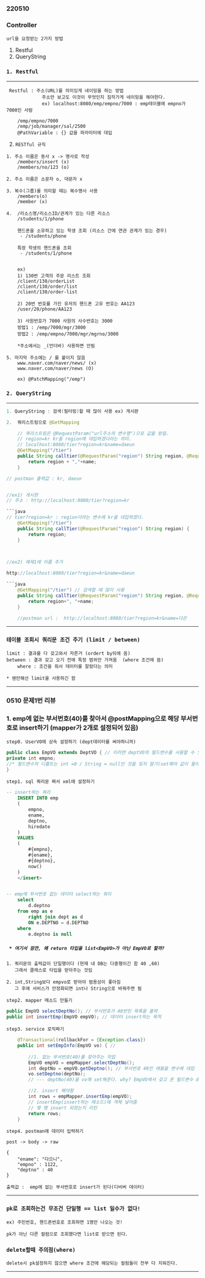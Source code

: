 ### 220510


### Controller 

`url을 요청받는 2가지 방법`

1. Restful
2. QueryString


### `1. Restful`
---
```
 Restful : 주소(URL)를 의미있게 네이밍을 하는 방법
			 주소만 보고도 이것이 무엇인지 짐작가게 네이밍을 해야한다.
			 ex) localhost:8080/emp/empno/7000 : emp테이블에 empno가 7000인 사람

    /emp/empno/7000
    /emp/job/manager/sal/2500
    @PathVariable : {} 값을 파라미터에 대입
```

2. `RESTful 규칙`
```
1. 주소 이름은 동사 x -> 명사로 작성
	/members/insert (x)
    /members/no/123 (o)

2. 주소 이름은 소문자 o, 대문자 x

3. 복수(그룹)를 의미할 때는 복수명사 사용
    /members(o)
    /member (x)

4.  /리소스명/리소스ID/관계가 있는 다른 리소스
  	/students/1/phone 

 	핸드폰을 소유하고 있는 학생 조회 (리소스 간에 연관 관계가 있는 경우)
	 - /students/phone
	
	특정 학생의 핸드폰을 조회
	 - /students/1/phone

	
	ex)
    1) 130번 고객의 주문 리스트 조회
    /client/130/orderList
    /client/130/order/list
    /client/130/order-list

    2) 20번 번호를 가진 유저의 핸드폰 고유 번호는 AA123
    /user/20/phone/AA123

    3) 사원번호가 7000 사원의 사수번호는 3000
    방법1 : /emp/7000/mgr/3000
    방법2 : /emp/empno/7000/mgr/mgrno/3000

    *주소에서는 _(언더바) 사용하면 안됨

5. 마지막 주소에는 / 를 붙이지 않음
    www.naver.com/naver/news/ (x)
	www.naver.com/naver/news (O)

	ex) @PatchMapping("/emp")
```

### `2. QueryString` 
---
```java
1. QueryString : 검색(필터링)할 때 많이 사용 ex) 게시판

2.  쿼리스트링으로 @GetMapping

	// 쿼리스트링은 @RequestParam("url주소의 변수명")으로 값을 받음.
	// region=kr kr을 region에 대입하겠다라는 의미.
	// localhost:8080/tier?region=kr&name=daeun
	@GetMapping("/tier")
	public String calltier(@RequestParam("region") String region, @RequestParam("name") String name) {
		return region + ","+name;
	}

// postman 출력값 : kr, daeun


//ex1) 게시판
// 주소 : http://localhost:8080/tier?region=kr

```java
// tier?region=kr : region이라는 변수에 kr을 대입하겠다.
	@GetMapping("/tier")
	public String callTier(@RequestParam("region") String region) {
		return region;
	}


 
//ex2) 예제1에 이름 추가

http://localhost:8080/tier?region=kr&name=daeun 

```java
	@GetMapping("/tier") // 검색할 때 많이 사용
	public String callTier(@RequestParam("region") String region, @RequestParam("name") String name) {
		return region+", "+name;
	}

    //postman url :  http://localhost:8080/tier?region=kr&name=다은
```

---

### `테이블 조회시 쿼리문 조건 주기 (limit / between)`
```
limit : 결과를 다 갖고와서 자른거 (ordert by뒤에 옴)
between : 결과 갖고 오기 전에 특정 범위만 가져옴  (where 조건에 씀)
    where : 조건을 줘서 데이터를 잘랐다는 의미

* 웬만해선 limit을 사용하긴 함
```

---

### 0510 문제1번 리뷰
### 1. emp에 없는 부서번호(40)를 찾아서 @postMapping으로  해당 부서번호로 insert하기 (mapper가 2개로 설정되어 있음)

`step0. UserVO에 상속 설정하기 (dept데이터를 써야하니까)`
```java
public class EmpVO extends DeptVO { // 이러면 deptVO의 필드변수를 사용할 수 있음
private int empno; 
//* 필드변수의 디폴트는 int =0 / String = null인 것을 잊지 말기(set해야 값이 들어감)
}

```

`step1. sql 쿼리문 짜서 xml에 설정하기`
```sql 
-- insert하는 쿼리
	INSERT INTO emp
	(
		empno,
		ename,
		deptno,
		hiredate
	) 
	VALUES
	(
		#{empno},
		#{ename},
		#{deptno},
		now()
	)
	</insert>


-- emp에 부서번호 없는 데이터 select하는 쿼리
	select 
		d.deptno
	from emp as e 
		right join dept as d 
		ON e.DEPTNO = d.DEPTNO 
	where 
		e.deptno is null 
```
##### ` * 여기서 잠깐, 왜 return 타입을 list<EmpVO>가 아닌 EmpVO로 할까?`
```
1. 쿼리문의 출력값이 단일행이다 (현재 내 DB는 다중행이긴 함 40 ,60)
   그래서 클래스로 타입을 받아주는 것임

2. int,String보다 empvo로 받아야 범용성이 좋아짐 
   그 후에 서비스가 안정화되면 int나 String으로 바꿔주면 됨
```

`step2. mapper 메소드 만들기 ` 
```java
public EmpVO selectDeptNo(); // 부서번호가 40번인 목록을 출력
public int insertEmp(EmpVO empVO); // 데이터 insert하는 목적
```
`step3. service 로직짜기`
```java
	@Transactional(rollbackFor = {Exception.class})
	public int setEmpInfo(EmpVO vo) { //
		
		//1. 없는 부서번호(40)를 찾아주는 작업
		EmpVO empVO = empMapper.selectDeptNo();
		int deptNo = empVO.getDeptno(); // 부서번호 40인 애들을 변수에 대입
		vo.setDeptno(deptNo);
		// --- deptNo(40)을 vo에 set해준다. why? EmpVO에서 갖고 온 필드변수 deptno는 현재 디폴트 값이 0이니까 set해줘야 함 

		//2. insert 해야함
		int rows = empMapper.insertEmp(empVO); 
		// insertEmp(insert하는 메소드)에 객체 넣어줌
		// 몇 행 insert 되었는지 리턴 
		return rows;
	}
```
`step4. postman에 데이터 입력하기`
```
post -> body -> raw 

{
    "ename": "다으니",
    "empno" : 1122,
    "deptno" : 40
}

출력값 :  emp에 없는 부서번호로 insert가 된다(디비버 데이터)
```
---

### `pk로 조회하는건 무조건 단일행 == list 일수가 없다!`
```
ex) 주민번호, 핸드폰번호로 조회하면 1명만 나오는 것!

pk가 아닌 다른 컬럼으로 조회했다면 list로 받으면 된다.
```

### `delete할때 주의점(where)`
```
delete시 pk설정하지 않으면 where 조건에 해당되는 컬럼들이 전부 다 지워진다.

```





--- 